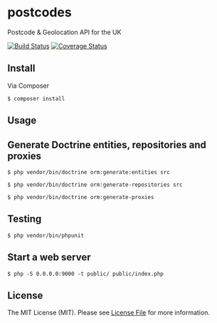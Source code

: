 # postcodes
Postcode &amp; Geolocation API for the UK

[![Build Status](https://travis-ci.org/vasildakov/postcodes.svg?branch=master)](https://travis-ci.org/vasildakov/postcodes)
[![Coverage Status](https://coveralls.io/repos/github/vasildakov/postcodes/badge.svg?branch=refactoring)](https://coveralls.io/github/vasildakov/postcodes?branch=refactoring)

## Install

Via Composer

```
$ composer install
```

## Usage


## Generate Doctrine entities, repositories and proxies

```
$ php vendor/bin/doctrine orm:generate:entities src

$ php vendor/bin/doctrine orm:generate-repositories src

$ php vendor/bin/doctrine orm:generate-proxies
```

## Testing

```
$ php vendor/bin/phpunit
```

## Start a web server

```
$ php -S 0.0.0.0:9000 -t public/ public/index.php
```

## License

The MIT License (MIT). Please see [License File](LICENSE.md) for more information.